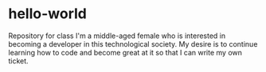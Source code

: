 # hello-world
Repository for class
I'm a middle-aged female who is interested in becoming a developer in this technological society.
My desire is to continue learning how to code and become great at it so that I can write my own ticket.
